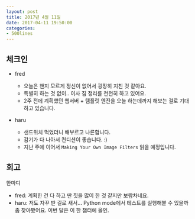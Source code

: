 ```yaml
---
layout: post
title: 2017년 4월 11일
date: 2017-04-11 19:50:00
categories:
- 500lines
---
```


## 체크인

* fred
  * 오늘은 왠지 모르게 정신이 없어서 굉장히 지친 것 같아요.
  * 특별히 하는 것 없이.. 이사 짐 정리를 천천히 하고 있어요.
  * 2주 전에 계획했던 웹서버 + 템플릿 엔진을 오늘 하는데까지 해보는 걸로 기대하고 있습니다.

* haru
  * 샌드위치 먹었더니 배부르고 나른합니다.
  * 감기가 다 나아서 컨디션이 좋습니다. :)
  * 지난 주에 이어서 `Making Your Own Image Filters` 읽을 예정입니다.

## 회고

한마디

* fred: 계획한 건 다 하고 딴 짓을 많이 한 것 같지만 보람차네요.
* haru: 저도 자꾸 딴 길로 새서... Python mode에서 테스트를 실행해볼 수 있을까 좀 찾아봤어요. 이번 달은 이 한 챕터에 올인.
